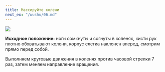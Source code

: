 ```yaml
---
title: Массируйте колени
next_ex: "/wushu/06.md"
---
```




![](../img/05.png)

**Исходное положение:** ноги сомкнуты и согнуты в коленях, кисти рук плотно
обхватывают колени, корпус слегка наклонен вперед, смотрим прямо перед собой.

Выполняем круговые движения в коленях против часовой стрелки 7 раз, затем меняем
направление вращения.
